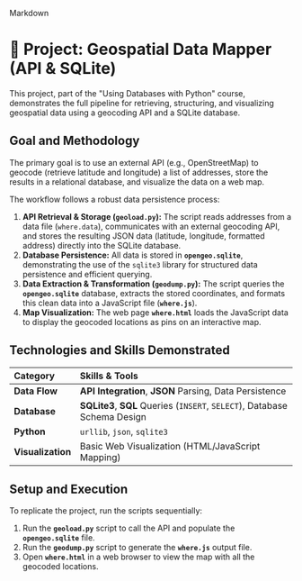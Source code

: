 Markdown
# 📍 Project: Geospatial Data Mapper (API & SQLite)

This project, part of the "Using Databases with Python" course, demonstrates the full pipeline for retrieving, structuring, and visualizing geospatial data using a geocoding API and a SQLite database.

## Goal and Methodology

The primary goal is to use an external API (e.g., OpenStreetMap) to geocode (retrieve latitude and longitude) a list of addresses, store the results in a relational database, and visualize the data on a web map.

The workflow follows a robust data persistence process:

1.  **API Retrieval & Storage (`geoload.py`):** The script reads addresses from a data file (`where.data`), communicates with an external geocoding API, and stores the resulting JSON data (latitude, longitude, formatted address) directly into the SQLite database.
2.  **Database Persistence:** All data is stored in **`opengeo.sqlite`**, demonstrating the use of the `sqlite3` library for structured data persistence and efficient querying.
3.  **Data Extraction & Transformation (`geodump.py`):** The script queries the **`opengeo.sqlite`** database, extracts the stored coordinates, and formats this clean data into a JavaScript file (**`where.js`**).
4.  **Map Visualization:** The web page **`where.html`** loads the JavaScript data to display the geocoded locations as pins on an interactive map.

## Technologies and Skills Demonstrated

| Category | Skills & Tools |
| :--- | :--- |
| **Data Flow** | **API Integration**, **JSON** Parsing, Data Persistence |
| **Database** | **SQLite3**, **SQL** Queries (`INSERT`, `SELECT`), Database Schema Design |
| **Python** | `urllib`, `json`, `sqlite3` |
| **Visualization** | Basic Web Visualization (HTML/JavaScript Mapping) |

## Setup and Execution

To replicate the project, run the scripts sequentially:

1.  Run the **`geoload.py`** script to call the API and populate the **`opengeo.sqlite`** file.
2.  Run the **`geodump.py`** script to generate the **`where.js`** output file.
3.  Open **`where.html`** in a web browser to view the map with all the geocoded locations.
